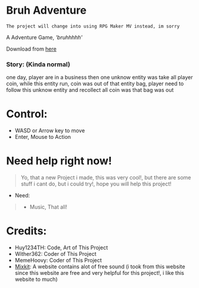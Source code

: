 # Bruh Adventure

`The project will change into using RPG Maker MV instead, im sorry`

A Adventure Game, _'bruhhhhh'_

Download from [here](https://huy1234th.itch.io/bruh-adventure)

### Story: (Kinda normal)
one day, player are in a business then one unknow entity was take all player coin, while this entity run, coin was out of that entity bag, player need to follow this unknow entity and recollect all coin was that bag was out

# Control:
- WASD or Arrow key to move
- Enter, Mouse to Action

# Need help right now!

> Yo, that a new Project i made, this was very cool!, but there are some stuff i cant do, but i could try!, hope you will help this project!

- Need:
> - Music, That all!

# Credits:
- Huy1234TH: Code, Art of This Project
- Wither362: Coder of This Project
- MemeHoovy: Coder of This Project
- [Mixkit](https://mixkit.co/): A website contains alot of free sound (i took from this website since this website are free and very helpful for this project!, i like this website to much)

